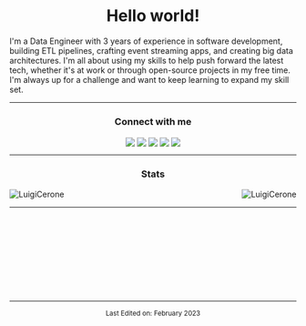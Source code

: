 <h1 align="center">Hello world!</h1>
<!-- ABOUT YOU -->

I'm a Data Engineer with 3 years of experience in software development, building ETL pipelines, crafting event streaming apps, and creating big data architectures. I'm all about using my skills to help push forward the latest tech, whether it's at work or through open-source projects in my free time. I'm always up for a challenge and want to keep learning to expand my skill set.

<!-- CONNECTION -->
<hr>      
<h3 align="center">Connect with me</h3>
<p align="center">
  <a href="https://www.linkedin.com/in/luigi-cerone/" target="blank"><img align="center" src="https://img.shields.io/badge/LinkedIn-0077B5?style=for-the-badge&logo=linkedin&logoColor=white" /></a>
  <a href="mailto:luigiceroneaq@gmail.com" target="blank"><img align="center" src="https://img.shields.io/badge/Gmail-D14836?style=for-the-badge&logo=gmail&logoColor=white" /></a>
  <a href="https://medium.com/@luigicerone" target="blank"><img align="center" src="https://img.shields.io/badge/Medium-12100E?style=for-the-badge&logo=medium&logoColor=white" /></a>
  <a href="https://stackoverflow.com/users/4837677/luigi-cerone" target="blank"><img align="center" src="https://img.shields.io/badge/Stack_Overflow-FE7A16?style=for-the-badge&logo=stack-overflow&logoColor=white"/></a>
  <a href="" target="blank"><img align="center" src="https://img.shields.io/badge/Discord-7289DA?style=for-the-badge&logo=discord&logoColor=white" /></a>
</p>

   
<!-- GITHUB STATS -->
<hr>
<div style="display: block;">
<p>
  <h3 align="center">Stats</h3>
<p>
    <a align="left">
      <p><img align="left" 
  src="https://github-readme-stats.vercel.app/api/top-langs?username=LuigiCerone&show_icons=true&theme=dark&locale=en&hide=jupyter%20notebook,lex,php,html&langs_count=3" alt="LuigiCerone" /></p></a>
    <a align="right"><p>&nbsp;<img align="right" src="https://github-readme-stats.vercel.app/api?username=LuigiCerone&count_private=true&show_icons=true&theme=dark&locale=en" alt="LuigiCerone" /></p></a>  
  </p>
</p>
</div>
<hr>
<br>
<br>
<br>
<br>
<br>
<br>
<br>
<br>

-----

<p align="center"><small>Last Edited on: February 2023</small></p>
